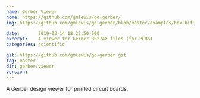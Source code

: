 ```yaml
---
name: Gerber Viewer
home: https://github.com/gmlewis/go-gerber/
img: https://github.com/gmlewis/go-gerber/blob/master/examples/hex-bifilar-coil/hex-bifilar-coil-layers.gif?raw=true

date:       2019-03-14 18:22:50-500
excerpt:    A viewer for Gerber RS274X files (for PCBs)
categories: scientific

git: https://github.com/gmlewis/go-gerber.git
tag: master
dir: gerber/viewer
version: 
---
```


A Gerber design viewer for printed circuit boards.
 

